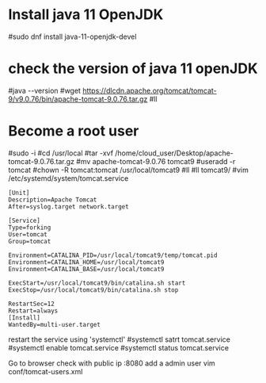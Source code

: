 # Install java 11 OpenJDK
#sudo dnf install java-11-openjdk-devel

# check the version of java 11 openJDK
#java --version
#wget https://dlcdn.apache.org/tomcat/tomcat-9/v9.0.76/bin/apache-tomcat-9.0.76.tar.gz
#ll
# Become a root user
#sudo -i
#cd /usr/local
#tar -xvf /home/cloud_user/Desktop/apache-tomcat-9.0.76.tar.gz
#mv apache-tomcat-9.0.76 tomcat9
#useradd -r tomcat
#chown -R tomcat:tomcat /usr/local/tomcat9
#ll
#ll tomcat9/
#vim /etc/systemd/system/tomcat.service
```
[Unit]
Description=Apache Tomcat
After=syslog.target network.target

[Service]
Type=forking
User=tomcat
Group=tomcat

Environment=CATALINA_PID=/usr/local/tomcat9/temp/tomcat.pid
Environment=CATALINA_HOME=/usr/local/tomcat9
Environment=CATALINA_BASE=/usr/local/tomcat9

ExecStart=/usr/local/tomcat9/bin/catalina.sh start
ExecStop=/usr/local/tomcat9/bin/catalina.sh stop

RestartSec=12
Restart=always
[Install]
WantedBy=multi-user.target

```
restart the service using 'systemctl'
#systemctl satrt tomcat.service
#systemctl enable tomcat.service
#systemctl status tomcat.service

Go to browser check with public ip :8080
add a admin user 
vim conf/tomcat-users.xml












